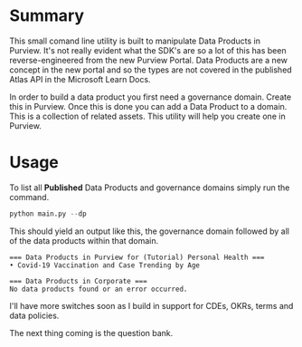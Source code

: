 # Summary 

This small comand line utility is built to manipulate Data Products in Purview. It's not really evident what the SDK's are so a lot of this has been reverse-engineered from the new Purview Portal. Data Products are a new concept in the new portal and so the types are not covered in the published Atlas API in the Microsoft Learn Docs.

In order to build a data product you first need a governance domain. Create this in Purview. Once this is done you can add a Data Product to a domain. This is a collection of related assets. This utility will help you create one in Purview.

# Usage 

To list all **Published** Data Products and governance domains simply run the command.

```python
python main.py --dp
```

This should yield an output like this, the governance domain followed by all of the data products within that domain.

```
=== Data Products in Purview for (Tutorial) Personal Health ===
• Covid-19 Vaccination and Case Trending by Age

=== Data Products in Corporate ===
No data products found or an error occurred.
```

I'll have more switches soon as I build in support for CDEs, OKRs, terms and data policies.

The next thing coming is the question bank.